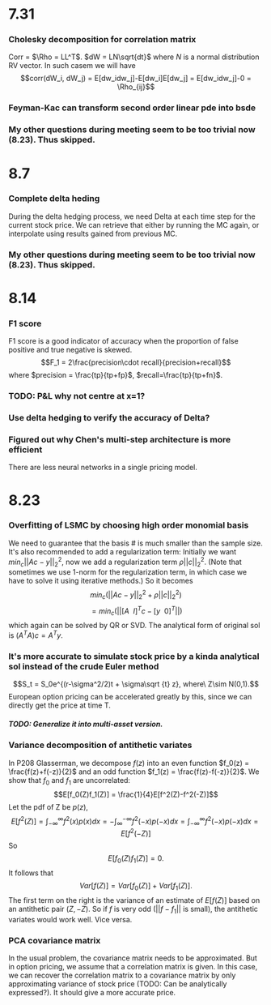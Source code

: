 # 7.31
### Cholesky decomposition for correlation matrix
Corr = $\Rho = LL^T$. $dW = LN\sqrt{dt}$ where $N$ is a normal distribution RV vector. In such casem we will have $$corr(dW_i, dW_j) = E[dw_idw_j]-E[dw_i]E[dw_j] = E[dw_idw_j]-0 = \Rho_{ij}$$

### Feyman-Kac can transform second order linear pde into bsde

### My other questions during meeting seem to be too trivial now (8.23). Thus skipped.
# 8.7
### Complete delta heding
During the delta hedging process, we need Delta at each time step for the current stock price. We can retrieve that either by running the MC again, or interpolate using results gained from previous MC.

### My other questions during meeting seem to be too trivial now (8.23). Thus skipped.
# 8.14
### F1 score
F1 score is a good indicator of accuracy when the proportion of false positive and true negative is skewed.
$$F_1 = 2\frac{precision\cdot recall}{precision+recall}$$
where $precision = \frac{tp}{tp+fp}$, $recall=\frac{tp}{tp+fn}$.

### TODO: P&L why not centre at x=1?

### Use delta hedging to verify the accuracy of Delta?

### Figured out why Chen's multi-step architecture is more efficient
There are less neural networks in a single pricing model.

# 8.23
### Overfitting of LSMC by choosing high order monomial basis
We need to guarantee that the basis # is much smaller than the sample size. It's also recommended to add a regularization term:
Initially we want $min_c ||Ac- y||_2^2$, now we add a regularization term $\rho||c||_2^2$. (Note that sometimes we use 1-norm for the regularization term, in which case we have to solve it using iterative methods.) So it becomes
$$min_c (||Ac- y||_2^2+\rho||c||_2^2) $$
$$=min_c(||\Big[A\ \ I\Big]^Tc - \Big[y \ \ 0\Big]^T||)$$
which again can be solved by QR or SVD.
The analytical form of original sol is $(A^TA)c = A^Ty$.

### It's more accurate to simulate stock price by a kinda analytical sol instead of the crude Euler method
$$S_t = S_0e^{(r-\sigma^2/2)t + \sigma\sqrt {t} z}, where\ Z\sim N(0,1).$$
European option pricing can be accelerated greatly by this, since we can directly get the price at time T.
##### TODO: Generalize it into multi-asset version.

### Variance decomposition of antithetic variates
In P208 Glasserman, we decompose $f(z)$ into an even function $f_0(z) = \frac{f(z)+f(-z)}{2}$ and an odd function $f_1(z) = \frac{f(z)-f(-z)}{2}$. We show that $f_0$ and $f_1$ are uncorrelated:
$$E[f_0(Z)f_1(Z)] = \frac{1}{4}E[f^2(Z)-f^2(-Z)]$$
Let the pdf of Z be $p(z)$,
$$E[f^2(Z)] = \int_{-\infty}^\infty f^2(x)p(x)dx = -\int_{\infty}^{-\infty} f^2(-x)p(-x)dx = \int_{-\infty}^\infty f^2(-x)p(-x)dx=E[f^2(-Z)] $$
So
$$E[f_0(Z)f_1(Z)] = 0.$$
It follows that 
$$Var[f(Z)] = Var[f_0(Z)] + Var[f_1(Z)].$$
The first term on the right is the variance of an estimate of $E[f(Z)]$ based on an antithetic pair $(Z, -Z)$. So if $f$ is very odd ($||f-f_1||$ is small), the antithetic variates would work well. Vice versa.


### PCA covariance matrix
In the usual problem, the covariance matrix needs to be approximated. But in option pricing, we assume that a correlation matrix is given. In this case, we can recover the correlation matrix to a covariance matrix by only approximating variance of stock price (TODO: Can be analytically expressed?). It should give a more accurate price.
